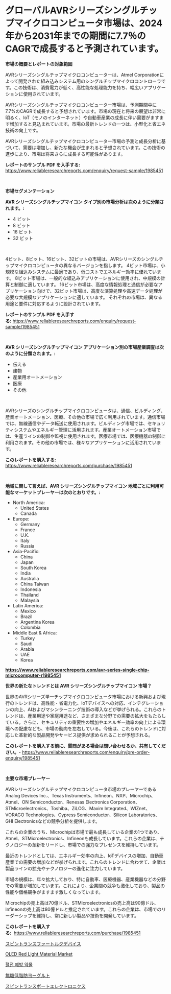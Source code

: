 <p><h1>グローバルAVRシリーズシングルチップマイクロコンピュータ市場は、2024年から2031年までの期間に7.7％のCAGRで成長すると予測されています。</h1></p><p><strong>市場の概要とレポートの対象範囲</strong></p>
<p><p>AVRシリーズシングルチップマイクロコンピューターは、Atmel Corporationによって開発された組み込みシステム用のシングルチップマイクロコントローラです。この技術は、消費電力が低く、高性能な処理能力を持ち、幅広いアプリケーションに使用されています。</p><p>AVRシリーズシングルチップマイクロコンピューター市場は、予測期間中に7.7%のCAGRで成長すると予想されています。市場の現在と将来の展望は非常に明るく、IoT（モノのインターネット）や自動車産業の成長に伴い需要がますます増加すると見込まれています。市場の最新トレンドの一つは、小型化と省エネ技術の向上です。</p><p>AVRシリーズシングルチップマイクロコンピューター市場の予測と成長分析に基づいて、需要は増加し、新たな機会が生まれると予想されています。この技術の進歩により、市場は将来さらに成長する可能性があります。</p></p>
<p><strong>レポートのサンプル PDF を入手する:</strong> <a href="https://www.reliableresearchreports.com/enquiry/request-sample/1985451">https://www.reliableresearchreports.com/enquiry/request-sample/1985451</a></p>
<p>&nbsp;</p>
<p><strong>市場セグメンテーション</strong></p>
<p><strong>AVR シリーズシングルチップマイコン タイプ別の市場分析は次のように分類されます。:</strong></p>
<p><ul><li>4 ビット</li><li>8 ビット</li><li>16 ビット</li><li>32 ビット</li></ul></p>
<p>&nbsp;</p>
<p><p>4ビット、8ビット、16ビット、32ビットの市場は、AVRシリーズのシングルチップマイクロコンピュータの異なるバージョンを指します。 4ビット市場は、小規模な組込みシステムに最適であり、低コストでエネルギー効率に優れています。 8ビット市場は、一般的な組込みアプリケーションに使用され、中規模の計算と制御に適しています。 16ビット市場は、高度な情報処理と通信が必要なアプリケーション向けで、32ビット市場は、高度な演算処理や高速データ処理が必要な大規模なアプリケーションに適しています。 それぞれの市場は、異なる用途と要件に対応するように設計されています。</p></p>
<p><strong>レポートのサンプル PDF を入手する:</strong>&nbsp;<a href="https://www.reliableresearchreports.com/enquiry/request-sample/1985451">https://www.reliableresearchreports.com/enquiry/request-sample/1985451</a></p>
<p>&nbsp;</p>
<p><strong> AVR シリーズシングルチップマイコン アプリケーション別の市場産業調査は次のように分類されます。:</strong></p>
<p><ul><li>伝える</li><li>建物</li><li>産業用オートメーション</li><li>医療</li><li>その他</li></ul></p>
<p>&nbsp;</p>
<p><p>AVRシリーズのシングルチップマイクロコンピュータは、通信、ビルディング、産業オートメーション、医療、その他の市場で広く利用されています。通信市場では、無線通信やデータ転送に使用されます。ビルディング市場では、セキュリティシステムやエネルギー管理に活用されます。産業オートメーション市場では、生産ラインの制御や監視に使用されます。医療市場では、医療機器の制御に利用されます。その他の市場では、様々なアプリケーションに活用されています。</p></p>
<p><strong>このレポートを購入する:</strong>&nbsp; <a href="https://www.reliableresearchreports.com/purchase/1985451">https://www.reliableresearchreports.com/purchase/1985451</a></p>
<p>&nbsp;</p>
<p><strong>地域に関して言えば、AVR シリーズシングルチップマイコン 地域ごとに利用可能なマーケットプレーヤーは次のとおりです。:</strong></p>
<p><ul>
    <li>
        North America:
        <ul>
            <li>United States</li>
            <li>Canada</li>
        </ul>
    </li>
    <li>
        Europe:
        <ul>
            <li>Germany</li>
            <li>France</li>
            <li>U.K.</li>
            <li>Italy</li>
            <li>Russia</li>
        </ul>
    </li>
    <li>
        Asia-Pacific:
        <ul>
            <li>China</li>
            <li>Japan</li>
            <li>South Korea</li>
            <li>India</li>
            <li>Australia</li>
            <li>China Taiwan</li>
            <li>Indonesia</li>
            <li>Thailand</li>
            <li>Malaysia</li>
        </ul>
    </li>
    <li>
        Latin America:
        <ul>
            <li>Mexico</li>
            <li>Brazil</li>
            <li>Argentina Korea</li>
            <li>Colombia</li>
        </ul>
    </li>
    <li>
        Middle East & Africa:
        <ul>
            <li>Turkey</li>
            <li>Saudi</li>
            <li>Arabia</li>
            <li>UAE</li>
            <li>Korea</li>
        </ul>
    </li>
    </ul></p>
<p><strong><a href="https://www.reliableresearchreports.com/avr-series-single-chip-microcomputer-r1985451">https://www.reliableresearchreports.com/avr-series-single-chip-microcomputer-r1985451</a></strong>&nbsp;</p>
<p><strong>世界の新たなトレンドとは AVR シリーズシングルチップマイコン 市場？</strong></p>
<p><p>世界のAVRシリーズ単一チップマイクロコンピュータ市場における新興および現行のトレンドは、高性能・省電力化、IoTデバイスへの対応、インテグレーションの向上、AIおよびマシンラーニング技術の導入などが挙げられる。これらのトレンドは、産業用途や家庭用途など、さまざまな分野での需要の拡大をもたらしている。さらに、セキュリティの重要性の増加やエネルギー効率の向上による環境への配慮なども、市場の動向を左右している。今後は、これらのトレンドに対応した革新的な製品開発やサービス提供が求められることが予想される。</p></p>
<p><strong>このレポートを購入する前に、質問がある場合は問い合わせるか、共有してください。</strong>- <a href="https://www.reliableresearchreports.com/enquiry/pre-order-enquiry/1985451">https://www.reliableresearchreports.com/enquiry/pre-order-enquiry/1985451</a></p>
<p>&nbsp;</p>
<p><strong>主要な市場プレーヤー</strong></p>
<p><p>AVRシリーズシングルチップマイクロコンピュータ市場のプレーヤーであるAnalog Devices Inc.、Texas Instruments、Infineon、NXP、Microchip、Atmel、ON Semiconductor、Renesas Electronics Corporation、STMicroelectronics、Toshiba、ZiLOG、Maxim Integrated、WIZnet、VORAGO Technologies、Cypress Semiconductor、Silicon Laboratories、GHI Electronicsなどの競争分析を提供します。</p><p>これらの企業のうち、Microchipは市場で最も成長している企業の1つであり、Atmel、STMicroelectronics、Infineonも成長しています。これらの企業は、テクノロジーの革新をリードし、市場での強力なプレゼンスを維持しています。</p><p>最近のトレンドとしては、エネルギー効率の向上、IoTデバイスの増加、自動車産業での需要の増加などが挙げられます。これらのトレンドに合わせて、企業は製品ラインの拡充やテクノロジーの進化に注力しています。</p><p>市場の規模は、年々拡大しており、特に自動車、医療機器、産業機器などの分野での需要が増加しています。これにより、企業間の競争も激化しており、製品の性能や価格競争がますます激しくなっています。</p><p>Microchipの売上高は70億ドル、STMicroelectronicsの売上高は90億ドル、Infineonの売上高は80億ドルと推定されています。これらの企業は、市場でのリーダーシップを維持し、常に新しい製品や技術を開発しています。</p></p>
<p><strong>このレポートを購入する:</strong>&nbsp;&nbsp;<a href="https://www.reliableresearchreports.com/purchase/1985451">https://www.reliableresearchreports.com/purchase/1985451</a></p>
<p><p><a href="https://github.com/schmahlson/Market-Research-Report-List-2/blob/main/4244924117612.md">スピントランスファートルクデバイス</a></p><p><a href="https://github.com/niyotibauri9/Market-Research-Report-List-1/blob/main/oled-red-light-material-market.md">OLED Red Light Material Market</a></p><p><a href="https://medium.com/@salennagilmor1/%ED%98%88%EC%A0%84-%EC%98%88%EB%B0%A9%EC%95%BD-%EC%8B%9C%EC%9E%A5-%EC%A0%90%EC%9C%A0%EC%9C%A8-%EB%B0%8F-%EC%8B%9C%EC%9E%A5-%EB%B6%84%EC%84%9D-%EC%84%B1%EC%9E%A5-%EC%B6%94%EC%84%B8-%EB%B0%8F-2024%EB%85%84-2031%EB%85%84-%EA%B8%B0%EA%B0%84%EC%97%90-%EB%8C%80%ED%95%9C-%EC%98%88%EC%B8%A1-435455779dea">혈전 예방 약물</a></p><p><a href="https://medium.com/@johnson154chris/2024%E5%B9%B4%E3%81%8B%E3%82%892031%E5%B9%B4%E3%81%BE%E3%81%A7%E3%81%AE%E6%9C%9F%E9%96%93%E3%81%AB%E3%81%8A%E3%81%91%E3%82%8B%E7%A0%82%E7%B3%96%E4%B8%8D%E4%BD%BF%E7%94%A8%E3%81%AE%E4%BD%8E%E8%84%82%E8%82%AA%E3%83%A8%E3%83%BC%E3%82%B0%E3%83%AB%E3%83%88%E5%B8%82%E5%A0%B4%E3%81%AE%E6%96%B0%E8%88%88%E5%8B%95%E5%90%91%E3%81%A8%E5%B0%86%E6%9D%A5%E5%B1%95%E6%9C%9B-a134b737256f">無糖低脂肪ヨーグルト</a></p><p><a href="https://github.com/TerrellConn/Market-Research-Report-List-1/blob/main/7753993117613.md">スピントランスポートエレクトロニクス</a></p></p>